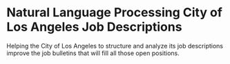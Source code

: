 # Natural Language Processing City of Los Angeles Job Descriptions
Helping the City of Los Angeles to structure and analyze its job descriptions improve the job bulletins that will fill all those open positions.
